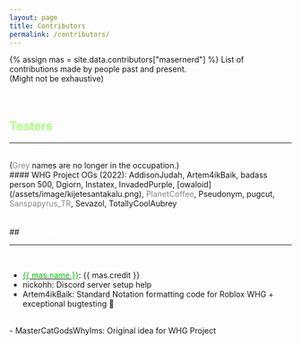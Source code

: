 ```yaml
---
layout: page
title: Contributors
permalink: /contributors/
---
```

{% assign mas = site.data.contributors["masernerd"] %}
List of contributions made by people past and present.<br>(Might not be exhaustive)  
<br>
<br>
## <font color="ACFF7C">Testers</font>
<div id="line-s"><hr /></div>
<br>
(<font color="#888888">Grey</font> names are no longer in the occupation.) <br>
#### WHG Project OGs (2022): 
AddisonJudah, Artem4ikBaik, badass person 500, Dgiorn, Instatex, InvadedPurple, [owaloid](/assets/image/kijetesantakalu.png), <font color="#888888">PlanetCoffee</font>, Pseudonym, pugcut, <font color="#888888">Sanspapyrus_TR</font>, Sevazol, TotallyCoolAubrey
<br>
<br>
<br>
## <font color="FFFFFF">Miscellaneous</font>
<div id="line-s"><hr /></div>
<br>

- <a href="{{ mas.link }}" title="{{ mas.name }}"><font color="{{ mas.color }}">{{ mas.name }}</font></a>: {{ mas.credit }} <br>
- nickohh: Discord server setup help
- Artem4ikBaik: Standard Notation formatting code for Roblox WHG + exceptional bugtesting &#x1F3C5;
<br>
- MasterCatGodsWhyIms: Original idea for WHG Project

